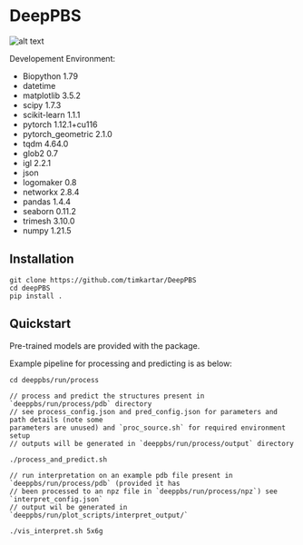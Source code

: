# DeepPBS

![alt text](https://github.com/timkartar/DeepPBS/blob/main/run/figs/Fig1_white.png?raw=true)

Developement Environment:

* Biopython 1.79
* datetime 
* matplotlib 3.5.2
* scipy 1.7.3
* scikit-learn 1.1.1
* pytorch 1.12.1+cu116
* pytorch_geometric 2.1.0
* tqdm 4.64.0
* glob2 0.7
* igl 2.2.1
* json
* logomaker 0.8
* networkx 2.8.4
* pandas 1.4.4
* seaborn 0.11.2
* trimesh 3.10.0
* numpy 1.21.5

## Installation

```
git clone https://github.com/timkartar/DeepPBS
cd deepPBS
pip install .
```

## Quickstart

Pre-trained models are provided with the package.

Example pipeline for processing and predicting is as below:
```
cd deeppbs/run/process

// process and predict the structures present in `deeppbs/run/process/pdb` directory
// see process_config.json and pred_config.json for parameters and path details (note some
parameters are unused) and `proc_source.sh` for required environment setup
// outputs will be generated in `deeppbs/run/process/output` directory

./process_and_predict.sh

// run interpretation on an example pdb file present in `deeppbs/run/process/pdb` (provided it has 
// been processed to an npz file in `deeppbs/run/process/npz`) see `interpret_config.json` 
// output wil be generated in `deeppbs/run/plot_scripts/interpret_output/`

./vis_interpret.sh 5x6g
```
